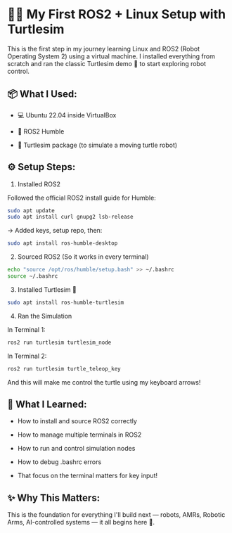 # 🐧🚀 My First ROS2 + Linux Setup with Turtlesim

This is the first step in my journey learning Linux and ROS2 (Robot Operating System 2) using a virtual machine. I installed everything from scratch and ran the classic Turtlesim demo 🐢 to start exploring robot control.

## 📦 What I Used:

- 💻 Ubuntu 22.04 inside VirtualBox

- 🤖 ROS2 Humble

- 🐢 Turtlesim package (to simulate a moving turtle robot)

## ⚙️ Setup Steps:

1. Installed ROS2

Followed the official ROS2 install guide for Humble:

```bash
sudo apt update
sudo apt install curl gnupg2 lsb-release
```

→ Added keys, setup repo, then:

```bash
sudo apt install ros-humble-desktop
```

2. Sourced ROS2 (So it works in every terminal)

```bash
echo "source /opt/ros/humble/setup.bash" >> ~/.bashrc
source ~/.bashrc
```

3. Installed Turtlesim 🐢

```bash
sudo apt install ros-humble-turtlesim
```

4. Ran the Simulation

In Terminal 1:

```bash
ros2 run turtlesim turtlesim_node
```

In Terminal 2:

```bash
ros2 run turtlesim turtle_teleop_key
```

And this will make me control the turtle using my keyboard arrows!

## 🧠 What I Learned:

- How to install and source ROS2 correctly

- How to manage multiple terminals in ROS2

- How to run and control simulation nodes

- How to debug .bashrc errors 

- That focus on the terminal matters for key input!

## ✨ Why This Matters:

This is the foundation for everything I'll build next — robots, AMRs, Robotic Arms, AI-controlled systems — it all begins here 🚀.


